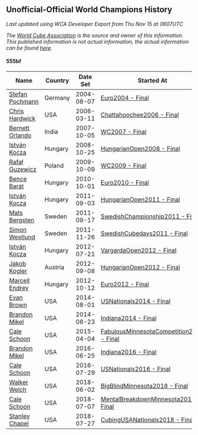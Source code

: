 ## Unofficial-Official World Champions History

*Last updated using WCA Developer Export from Thu Nov 15 at 0607UTC*

*The [World Cube Association](https://www.worldcubeassociation.org) is the source and owner of this information. This published information is not actual information, the actual information can be found [here](https://www.worldcubeassociation.org/results).*

#### 555bf

|Name|Country|Date Set|Started At|Ended At|Days Held|  
|--|--|--|--|--|--|  
|[Stefan Pochmann](https://www.worldcubeassociation.org/persons/2003POCH01)|Germany|2004-08-07|[Euro2004 - Final](https://www.worldcubeassociation.org/competitions/Euro2004/results/all#e555bf_f)|1 year after [Euro2004](https://www.worldcubeassociation.org/competitions/Euro2004/results/all#e555bf_f)|365|  
|[Chris Hardwick](https://www.worldcubeassociation.org/persons/2003HARD01)|USA|2006-03-11|[Chattahoochee2006 - Final](https://www.worldcubeassociation.org/competitions/Chattahoochee2006/results/all#e555bf_f)|[WC2007 - Final](https://www.worldcubeassociation.org/competitions/WC2007/results/all#e555bf_f)|575|  
|[Bernett Orlando](https://www.worldcubeassociation.org/persons/2006ORLA01)|India|2007-10-05|[WC2007 - Final](https://www.worldcubeassociation.org/competitions/WC2007/results/all#e555bf_f)|1 year after [WC2007](https://www.worldcubeassociation.org/competitions/WC2007/results/all#e555bf_f)|366|  
|[István Kocza](https://www.worldcubeassociation.org/persons/2005KOCZ01)|Hungary|2008-10-25|[HungarianOpen2008 - Final](https://www.worldcubeassociation.org/competitions/HungarianOpen2008/results/all#e555bf_f)|[WC2009 - Final](https://www.worldcubeassociation.org/competitions/WC2009/results/all#e555bf_f)|350|  
|[Rafał Guzewicz](https://www.worldcubeassociation.org/persons/2006GUZE01)|Poland|2009-10-09|[WC2009 - Final](https://www.worldcubeassociation.org/competitions/WC2009/results/all#e555bf_f)|[Euro2010 - Final](https://www.worldcubeassociation.org/competitions/Euro2010/results/all#e555bf_f)|357|  
|[Bence Barát](https://www.worldcubeassociation.org/persons/2008BARA01)|Hungary|2010-10-01|[Euro2010 - Final](https://www.worldcubeassociation.org/competitions/Euro2010/results/all#e555bf_f)|[HungarianOpen2011 - Final](https://www.worldcubeassociation.org/competitions/HungarianOpen2011/results/all#e555bf_f)|336|  
|[István Kocza](https://www.worldcubeassociation.org/persons/2005KOCZ01)|Hungary|2011-09-03|[HungarianOpen2011 - Final](https://www.worldcubeassociation.org/competitions/HungarianOpen2011/results/all#e555bf_f)|[SwedishChampionship2011 - Final](https://www.worldcubeassociation.org/competitions/SwedishChampionship2011/results/all#e555bf_f)|14|  
|[Mats Bergsten](https://www.worldcubeassociation.org/persons/2008BERG04)|Sweden|2011-09-17|[SwedishChampionship2011 - Final](https://www.worldcubeassociation.org/competitions/SwedishChampionship2011/results/all#e555bf_f)|[SwedishCubedays2011 - Final](https://www.worldcubeassociation.org/competitions/SwedishCubedays2011/results/all#e555bf_f)|70|  
|[Simon Westlund](https://www.worldcubeassociation.org/persons/2008WEST02)|Sweden|2011-11-26|[SwedishCubedays2011 - Final](https://www.worldcubeassociation.org/competitions/SwedishCubedays2011/results/all#e555bf_f)|[VargardaOpen2012 - Final](https://www.worldcubeassociation.org/competitions/VargardaOpen2012/results/all#e555bf_f)|238|  
|[István Kocza](https://www.worldcubeassociation.org/persons/2005KOCZ01)|Hungary|2012-07-21|[VargardaOpen2012 - Final](https://www.worldcubeassociation.org/competitions/VargardaOpen2012/results/all#e555bf_f)|[HungarianOpen2012 - Final](https://www.worldcubeassociation.org/competitions/HungarianOpen2012/results/all#e555bf_f)|49|  
|[Jakob Kogler](https://www.worldcubeassociation.org/persons/2011KOGL01)|Austria|2012-09-08|[HungarianOpen2012 - Final](https://www.worldcubeassociation.org/competitions/HungarianOpen2012/results/all#e555bf_f)|[Euro2012 - Final](https://www.worldcubeassociation.org/competitions/Euro2012/results/all#e555bf_f)|35|  
|[Marcell Endrey](https://www.worldcubeassociation.org/persons/2007ENDR01)|Hungary|2012-10-12|[Euro2012 - Final](https://www.worldcubeassociation.org/competitions/Euro2012/results/all#e555bf_f)|1 year after [WC2013](https://www.worldcubeassociation.org/competitions/WC2013/results/all#e555bf_f)|652|  
|[Evan Brown](https://www.worldcubeassociation.org/persons/2013BROW04)|USA|2014-08-01|[USNationals2014 - Final](https://www.worldcubeassociation.org/competitions/USNationals2014/results/all#e555bf_f)|[Indiana2014 - Final](https://www.worldcubeassociation.org/competitions/Indiana2014/results/all#e555bf_f)|20|  
|[Brandon Mikel](https://www.worldcubeassociation.org/persons/2011MIKE01)|USA|2014-08-23|[Indiana2014 - Final](https://www.worldcubeassociation.org/competitions/Indiana2014/results/all#e555bf_f)|[FabulousMinnesotaCompetition2015 - Final](https://www.worldcubeassociation.org/competitions/FabulousMinnesotaCompetition2015/results/all#e555bf_f)|224|  
|[Cale Schoon](https://www.worldcubeassociation.org/persons/2014SCHO02)|USA|2015-04-04|[FabulousMinnesotaCompetition2015 - Final](https://www.worldcubeassociation.org/competitions/FabulousMinnesotaCompetition2015/results/all#e555bf_f)|[Indiana2016 - Final](https://www.worldcubeassociation.org/competitions/Indiana2016/results/all#e555bf_f)|449|  
|[Brandon Mikel](https://www.worldcubeassociation.org/persons/2011MIKE01)|USA|2016-06-25|[Indiana2016 - Final](https://www.worldcubeassociation.org/competitions/Indiana2016/results/all#e555bf_f)|[USNationals2016 - Final](https://www.worldcubeassociation.org/competitions/USNationals2016/results/all#e555bf_f)|35|  
|[Cale Schoon](https://www.worldcubeassociation.org/persons/2014SCHO02)|USA|2016-07-29|[USNationals2016 - Final](https://www.worldcubeassociation.org/competitions/USNationals2016/results/all#e555bf_f)|[BigBlindMinnesota2018 - Final](https://www.worldcubeassociation.org/competitions/BigBlindMinnesota2018/results/all#e555bf_f)|671|  
|[Walker Welch](https://www.worldcubeassociation.org/persons/2011WELC01)|USA|2018-06-02|[BigBlindMinnesota2018 - Final](https://www.worldcubeassociation.org/competitions/BigBlindMinnesota2018/results/all#e555bf_f)|[MentalBreakdownMinnesota2018 - Final](https://www.worldcubeassociation.org/competitions/MentalBreakdownMinnesota2018/results/all#e555bf_f)|36|  
|[Cale Schoon](https://www.worldcubeassociation.org/persons/2014SCHO02)|USA|2018-07-07|[MentalBreakdownMinnesota2018 - Final](https://www.worldcubeassociation.org/competitions/MentalBreakdownMinnesota2018/results/all#e555bf_f)|[CubingUSANationals2018 - Final](https://www.worldcubeassociation.org/competitions/CubingUSANationals2018/results/all#e555bf_f)|21|  
|[Stanley Chapel](https://www.worldcubeassociation.org/persons/2016CHAP04)|USA|2018-07-27|[CubingUSANationals2018 - Final](https://www.worldcubeassociation.org/competitions/CubingUSANationals2018/results/all#e555bf_f)|Ongoing|109|  
